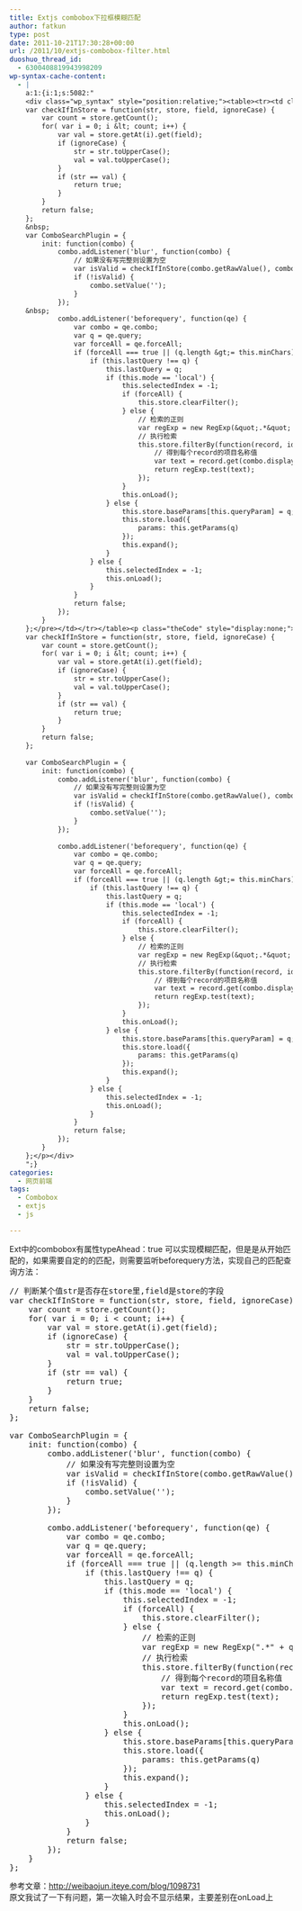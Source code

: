 ```yaml
---
title: Extjs combobox下拉框模糊匹配
author: fatkun
type: post
date: 2011-10-21T17:30:28+00:00
url: /2011/10/extjs-combobox-filter.html
duoshuo_thread_id:
  - 6300408819943998209
wp-syntax-cache-content:
  - |
    a:1:{i:1;s:5082:"
    <div class="wp_syntax" style="position:relative;"><table><tr><td class="code"><pre class="js" style="font-family:monospace;">// 判断某个值str是否存在store里,field是store的字段
    var checkIfInStore = function(str, store, field, ignoreCase) {
        var count = store.getCount();
        for( var i = 0; i &lt; count; i++) {
            var val = store.getAt(i).get(field);
            if (ignoreCase) {
                str = str.toUpperCase();
                val = val.toUpperCase();
            }
            if (str == val) {
                return true;
            }
        }
        return false;
    };
    &nbsp;
    var ComboSearchPlugin = {
        init: function(combo) {
            combo.addListener('blur', function(combo) {
                // 如果没有写完整则设置为空
                var isValid = checkIfInStore(combo.getRawValue(), combo.store, combo.displayField, false);
                if (!isValid) {
                    combo.setValue('');
                }
            });
    &nbsp;
            combo.addListener('beforequery', function(qe) {
                var combo = qe.combo;
                var q = qe.query;
                var forceAll = qe.forceAll;
                if (forceAll === true || (q.length &gt;= this.minChars)) {
                    if (this.lastQuery !== q) {
                        this.lastQuery = q;
                        if (this.mode == 'local') {
                            this.selectedIndex = -1;
                            if (forceAll) {
                                this.store.clearFilter();
                            } else {
                                // 检索的正则
                                var regExp = new RegExp(&quot;.*&quot; + q + &quot;.*&quot;, &quot;i&quot;);
                                // 执行检索
                                this.store.filterBy(function(record, id) {
                                    // 得到每个record的项目名称值
                                    var text = record.get(combo.displayField);
                                    return regExp.test(text);
                                });
                            }
                            this.onLoad();
                        } else {
                            this.store.baseParams[this.queryParam] = q;
                            this.store.load({
                                params: this.getParams(q)
                            });
                            this.expand();
                        }
                    } else {
                        this.selectedIndex = -1;
                        this.onLoad();
                    }
                }
                return false;
            });
        }
    };</pre></td></tr></table><p class="theCode" style="display:none;">// 判断某个值str是否存在store里,field是store的字段
    var checkIfInStore = function(str, store, field, ignoreCase) {
        var count = store.getCount();
        for( var i = 0; i &lt; count; i++) {
            var val = store.getAt(i).get(field);
            if (ignoreCase) {
                str = str.toUpperCase();
                val = val.toUpperCase();
            }
            if (str == val) {
                return true;
            }
        }
        return false;
    };
    
    var ComboSearchPlugin = {
        init: function(combo) {
            combo.addListener('blur', function(combo) {
                // 如果没有写完整则设置为空
                var isValid = checkIfInStore(combo.getRawValue(), combo.store, combo.displayField, false);
                if (!isValid) {
                    combo.setValue('');
                }
            });
    
            combo.addListener('beforequery', function(qe) {
                var combo = qe.combo;
                var q = qe.query;
                var forceAll = qe.forceAll;
                if (forceAll === true || (q.length &gt;= this.minChars)) {
                    if (this.lastQuery !== q) {
                        this.lastQuery = q;
                        if (this.mode == 'local') {
                            this.selectedIndex = -1;
                            if (forceAll) {
                                this.store.clearFilter();
                            } else {
                                // 检索的正则
                                var regExp = new RegExp(&quot;.*&quot; + q + &quot;.*&quot;, &quot;i&quot;);
                                // 执行检索
                                this.store.filterBy(function(record, id) {
                                    // 得到每个record的项目名称值
                                    var text = record.get(combo.displayField);
                                    return regExp.test(text);
                                });
                            }
                            this.onLoad();
                        } else {
                            this.store.baseParams[this.queryParam] = q;
                            this.store.load({
                                params: this.getParams(q)
                            });
                            this.expand();
                        }
                    } else {
                        this.selectedIndex = -1;
                        this.onLoad();
                    }
                }
                return false;
            });
        }
    };</p></div>
    ";}
categories:
  - 网页前端
tags:
  - Combobox
  - extjs
  - js

---
```

Ext中的combobox有属性typeAhead：true 可以实现模糊匹配，但是是从开始匹配的，如果需要自定的的匹配，则需要监听beforequery方法，实现自己的匹配查询方法：
<pre escaped="true" lang="js">// 判断某个值str是否存在store里,field是store的字段
var checkIfInStore = function(str, store, field, ignoreCase) {
    var count = store.getCount();
    for( var i = 0; i &lt; count; i++) {
        var val = store.getAt(i).get(field);
        if (ignoreCase) {
            str = str.toUpperCase();
            val = val.toUpperCase();
        }
        if (str == val) {
            return true;
        }
    }
    return false;
};

var ComboSearchPlugin = {
    init: function(combo) {
        combo.addListener('blur', function(combo) {
            // 如果没有写完整则设置为空
            var isValid = checkIfInStore(combo.getRawValue(), combo.store, combo.displayField, false);
            if (!isValid) {
                combo.setValue('');
            }
        });

        combo.addListener('beforequery', function(qe) {
            var combo = qe.combo;
            var q = qe.query;
            var forceAll = qe.forceAll;
            if (forceAll === true || (q.length &gt;= this.minChars)) {
                if (this.lastQuery !== q) {
                    this.lastQuery = q;
                    if (this.mode == 'local') {
                        this.selectedIndex = -1;
                        if (forceAll) {
                            this.store.clearFilter();
                        } else {
                            // 检索的正则
                            var regExp = new RegExp(".*" + q + ".*", "i");
                            // 执行检索
                            this.store.filterBy(function(record, id) {
                                // 得到每个record的项目名称值
                                var text = record.get(combo.displayField);
                                return regExp.test(text);
                            });
                        }
                        this.onLoad();
                    } else {
                        this.store.baseParams[this.queryParam] = q;
                        this.store.load({
                            params: this.getParams(q)
                        });
                        this.expand();
                    }
                } else {
                    this.selectedIndex = -1;
                    this.onLoad();
                }
            }
            return false;
        });
    }
};</pre>
参考文章：http://weibaojun.iteye.com/blog/1098731  
原文我试了一下有问题，第一次输入时会不显示结果，主要差别在onLoad上